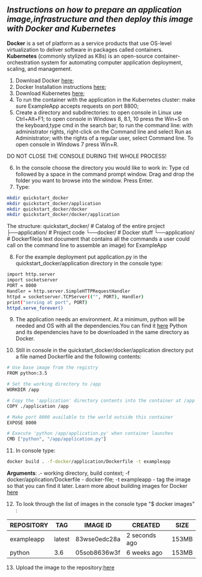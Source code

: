 ## _Instructions on how to prepare an application image,infrastructure and then deploy this image with Docker and Kubernetes_


**Docker** is a set of platform as a service products that use OS-level virtualization to deliver software in packages called containers.  
**Kubernetes** (commonly stylized as K8s) is an open-source container-orchestration system for automating computer application deployment, scaling, and management.
1.	Download Docker [here](https://docs.docker.com/get-docker/);
2.	Docker Installation instructions [here](https://docs.docker.com/get-started/);
3.	Download Kubernetes [here](https://kubernetes.io/releases/download/);
4.	To run the container with the application in the Kubernetes cluster:  make sure ExampleApp accepts requests on port 8800;
5.	Create a directory and subdirectories:
to open console in Linux use Ctrl+Alt+F1;
to open console in Windows 8, 8.1, 10 press the Win+S on the keyboard,type cmd in the search bar;
to run the command line:
with administrator rights, right-click on the Command line and select Run as Administrator;
with the rights of a regular user, select Command line.
To open console in Windows 7 press Win+R.

DO NOT CLOSE THE CONSOLE DURING THE WHOLE PROCESS!

6.	In the console choose the directory you would like to work in:
Type cd followed by a space in the command prompt window.
Drag and drop the folder you want to browse into the window.
Press Enter.
7.	Type:
```sh
mkdir quickstart_docker
mkdir quickstart_docker/application
mkdir quickstart_docker/docker
mkdir quickstart_docker/docker/application
```
 The structure:
quickstart_docker/ # Catalog of the entire project
├──application/      # Project code
└──docker/               # Docker stuff
   └──application/    # Dockerfile(a text document that contains all the commands a user could call on the command line to assemble an image) for ExampleApp

8.	For the example deployment  put application.py in the quickstart_docker/application directory in the console type:
```sh 
import http.server
import socketserver
PORT = 8000
Handler = http.server.SimpleHTTPRequestHandler
httpd = socketserver.TCPServer(("", PORT), Handler)
print("serving at port", PORT)
httpd.serve_forever()
```
9.	The application needs an environment. At a minimum, python will be needed and  OS with all the dependencies.You can find it [here](https://hub.docker.com/_/python) 
Python and its dependencies have to be downloaded in the same directory as Docker.

10.	Still in console in the quickstart_docker/docker/application directory put a file named Dockerfile and the following contents:
```sh
# Use base image from the registry
FROM python:3.5

# Set the working directory to /app
WORKDIR /app

# Copy the 'application' directory contents into the container at /app
COPY ./application /app

# Make port 8000 available to the world outside this container
EXPOSE 8000

# Execute 'python /app/application.py' when container launches
CMD ["python", "/app/application.py"]
```
11.	In console type:
```sh
docker build . -f-docker/application/Dockerfile -t exampleapp
```
**Arguments**: 
.- working directory, build context;
-f docker/application/Dockerfile - docker-file; 
-t exampleapp - tag the image so that you can find it later.
Learn more about building images for Docker [here](https://docs.docker.com/engine/reference/builder/)

12.	To look through the list of images in the console type "$ docker images" :

| REPOSITORY|TAG  | IMAGE ID | CREATED | SIZE| 
| ------ | ------ | ------ | ------ | ------ |
|exampleapp  |           latest   |        83wse0edc28a   |    2 seconds ago    |    153MB|
|python      |           3.6      |       05sob8636w3f    |    6 weeks ago      |   153MB|

13.	Upload the image to the repository:[here](https://www.cloudbees.com/blog/using-docker-push-to-publish-images-to-dockerhub)
